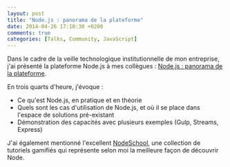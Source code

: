 ```yaml
---
layout: post
title: "Node.js : panorama de la plateforme"
date: 2014-04-26 17:10:30 +0200
comments: true
categories: [Talks, Community, JavaScript]
---
```


Dans le cadre de la veille technologique institutionnelle de mon entreprise, j'ai présenté la plateforme Node.js à mes collègues : [Node.js : panorama de la plateforme](/talks/nodejs-panorama).

<!-- more -->

En trois quarts d'heure, j'évoque :

* Ce qu'est Node.js, en pratique et en théorie
* Quels sont les cas d'utilisation de Node.js, et où il se place dans l'espace de solutions pré-existant
* Démonstration des capacités avec plusieurs exemples (Gulp, Streams, Express)

J'ai également mentionné l'excellent [NodeSchool](http://nodeschool.io), une collection de tutoriels gamifiés qui représente selon moi la meilleure façon de découvrir Node.
